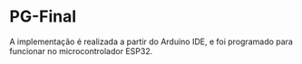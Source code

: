 # PG-Final
A implementação é realizada a partir do Arduino IDE, e foi programado para funcionar no microcontrolador ESP32.
